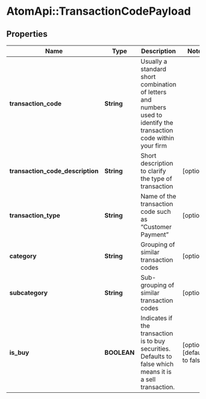 # AtomApi::TransactionCodePayload

## Properties
Name | Type | Description | Notes
------------ | ------------- | ------------- | -------------
**transaction_code** | **String** | Usually a standard short combination of letters and numbers used to identify the transaction code within your firm | 
**transaction_code_description** | **String** | Short description to clarify the type of transaction | [optional] 
**transaction_type** | **String** | Name of the transaction code such as “Customer Payment” | [optional] 
**category** | **String** | Grouping of similar transaction codes | [optional] 
**subcategory** | **String** | Sub-grouping of similar transaction codes | [optional] 
**is_buy** | **BOOLEAN** | Indicates if the transaction is to buy securities. Defaults to false which means it is a sell transaction. | [optional] [default to false]


